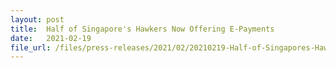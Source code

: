 ```yaml
---
layout: post
title:  Half of Singapore's Hawkers Now Offering E-Payments
date:   2021-02-19
file_url: /files/press-releases/2021/02/20210219-Half-of-Singapores-Hawkers-Now-Offering-E-Payments.pdf
---
```


